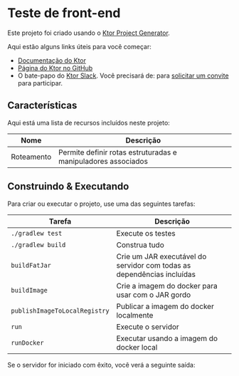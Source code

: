 # Teste de front-end

Este projeto foi criado usando o [Ktor Project Generator](https://ktor.io/).

Aqui estão alguns links úteis para você começar:

- [Documentação do Ktor](https://ktor.io/docs/)
- [Página do Ktor no GitHub](https://github.com/ktorio/ktor)
- O bate-papo do [Ktor Slack](https://slack.ktor.io/). Você precisará de: para [solicitar um convite](https://slack.ktor.io/) para participar.

## Características

Aqui está uma lista de recursos incluídos neste projeto:

| Nome       | Descrição                                                  |
|------------|------------------------------------------------------------|
| Roteamento | Permite definir rotas estruturadas e manipuladores associados |

## Construindo & Executando

Para criar ou executar o projeto, use uma das seguintes tarefas:

| Tarefa                                | Descrição                                                  |
|----------------------------------------|------------------------------------------------------------|
| `./gradlew test`                       | Execute os testes                                          |
| `./gradlew build`                      | Construa tudo                                              |
| `buildFatJar`                          | Crie um JAR executável do servidor com todas as dependências incluídas |
| `buildImage`                           | Crie a imagem do docker para usar com o JAR gordo          |
| `publishImageToLocalRegistry`          | Publicar a imagem do docker localmente                     |
| `run`                                  | Execute o servidor                                         |
| `runDocker`                            | Executar usando a imagem do docker local                   |

Se o servidor for iniciado com êxito, você verá a seguinte saída:

